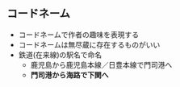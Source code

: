 ##  コードネーム

* コードネームで作者の趣味を表現する
* コードネームは無尽蔵に存在するものがいい
* 鉄道(在来線)の駅名で命名
  * 鹿児島から鹿児島本線／日豊本線で門司港へ
  * **門司港から海路で下関へ**
  